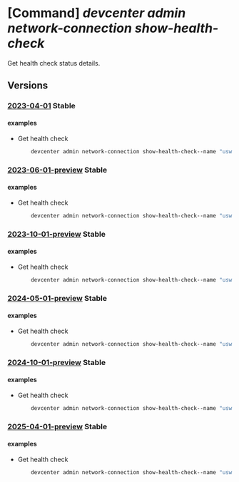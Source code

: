 # [Command] _devcenter admin network-connection show-health-check_

Get health check status details.

## Versions

### [2023-04-01](/Resources/mgmt-plane/L3N1YnNjcmlwdGlvbnMve30vcmVzb3VyY2Vncm91cHMve30vcHJvdmlkZXJzL21pY3Jvc29mdC5kZXZjZW50ZXIvbmV0d29ya2Nvbm5lY3Rpb25zL3t9L2hlYWx0aGNoZWNrcy9sYXRlc3Q=/2023-04-01.xml) **Stable**

<!-- mgmt-plane /subscriptions/{}/resourcegroups/{}/providers/microsoft.devcenter/networkconnections/{}/healthchecks/latest 2023-04-01 -->

#### examples

- Get health check
    ```bash
        devcenter admin network-connection show-health-check--name "uswest3network" --resource-group "rg1"
    ```

### [2023-06-01-preview](/Resources/mgmt-plane/L3N1YnNjcmlwdGlvbnMve30vcmVzb3VyY2Vncm91cHMve30vcHJvdmlkZXJzL21pY3Jvc29mdC5kZXZjZW50ZXIvbmV0d29ya2Nvbm5lY3Rpb25zL3t9L2hlYWx0aGNoZWNrcy9sYXRlc3Q=/2023-06-01-preview.xml) **Stable**

<!-- mgmt-plane /subscriptions/{}/resourcegroups/{}/providers/microsoft.devcenter/networkconnections/{}/healthchecks/latest 2023-06-01-preview -->

#### examples

- Get health check
    ```bash
        devcenter admin network-connection show-health-check--name "uswest3network" --resource-group "rg1"
    ```

### [2023-10-01-preview](/Resources/mgmt-plane/L3N1YnNjcmlwdGlvbnMve30vcmVzb3VyY2Vncm91cHMve30vcHJvdmlkZXJzL21pY3Jvc29mdC5kZXZjZW50ZXIvbmV0d29ya2Nvbm5lY3Rpb25zL3t9L2hlYWx0aGNoZWNrcy9sYXRlc3Q=/2023-10-01-preview.xml) **Stable**

<!-- mgmt-plane /subscriptions/{}/resourcegroups/{}/providers/microsoft.devcenter/networkconnections/{}/healthchecks/latest 2023-10-01-preview -->

#### examples

- Get health check
    ```bash
        devcenter admin network-connection show-health-check--name "uswest3network" --resource-group "rg1"
    ```

### [2024-05-01-preview](/Resources/mgmt-plane/L3N1YnNjcmlwdGlvbnMve30vcmVzb3VyY2Vncm91cHMve30vcHJvdmlkZXJzL21pY3Jvc29mdC5kZXZjZW50ZXIvbmV0d29ya2Nvbm5lY3Rpb25zL3t9L2hlYWx0aGNoZWNrcy9sYXRlc3Q=/2024-05-01-preview.xml) **Stable**

<!-- mgmt-plane /subscriptions/{}/resourcegroups/{}/providers/microsoft.devcenter/networkconnections/{}/healthchecks/latest 2024-05-01-preview -->

#### examples

- Get health check
    ```bash
        devcenter admin network-connection show-health-check--name "uswest3network" --resource-group "rg1"
    ```

### [2024-10-01-preview](/Resources/mgmt-plane/L3N1YnNjcmlwdGlvbnMve30vcmVzb3VyY2Vncm91cHMve30vcHJvdmlkZXJzL21pY3Jvc29mdC5kZXZjZW50ZXIvbmV0d29ya2Nvbm5lY3Rpb25zL3t9L2hlYWx0aGNoZWNrcy9sYXRlc3Q=/2024-10-01-preview.xml) **Stable**

<!-- mgmt-plane /subscriptions/{}/resourcegroups/{}/providers/microsoft.devcenter/networkconnections/{}/healthchecks/latest 2024-10-01-preview -->

#### examples

- Get health check
    ```bash
        devcenter admin network-connection show-health-check--name "uswest3network" --resource-group "rg1"
    ```

### [2025-04-01-preview](/Resources/mgmt-plane/L3N1YnNjcmlwdGlvbnMve30vcmVzb3VyY2Vncm91cHMve30vcHJvdmlkZXJzL21pY3Jvc29mdC5kZXZjZW50ZXIvbmV0d29ya2Nvbm5lY3Rpb25zL3t9L2hlYWx0aGNoZWNrcy9sYXRlc3Q=/2025-04-01-preview.xml) **Stable**

<!-- mgmt-plane /subscriptions/{}/resourcegroups/{}/providers/microsoft.devcenter/networkconnections/{}/healthchecks/latest 2025-04-01-preview -->

#### examples

- Get health check
    ```bash
        devcenter admin network-connection show-health-check--name "uswest3network" --resource-group "rg1"
    ```
